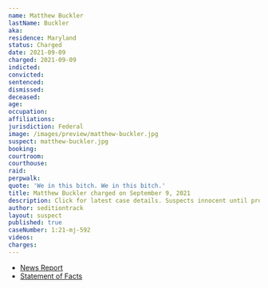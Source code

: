 ```yaml
---
name: Matthew Buckler
lastName: Buckler
aka:
residence: Maryland
status: Charged
date: 2021-09-09
charged: 2021-09-09
indicted:
convicted:
sentenced:
dismissed:
deceased:
age:
occupation:
affiliations:
jurisdiction: Federal
image: /images/preview/matthew-buckler.jpg
suspect: matthew-buckler.jpg
booking:
courtroom:
courthouse:
raid:
perpwalk:
quote: 'We in this bitch. We in this bitch.'
title: Matthew Buckler charged on September 9, 2021
description: Click for latest case details. Suspects innocent until proven guilty.
author: seditiontrack
layout: suspect
published: true
caseNumber: 1:21-mj-592
videos:
charges:
---
```

- [News Report](https://www.newsweek.com/alleged-capitol-rioter-caught-snapchat-maps-after-tipster-sent-screenshots-fbi-1631259)
- [Statement of Facts](https://www.justice.gov/usao-dc/case-multi-defendant/file/1434576/download)
